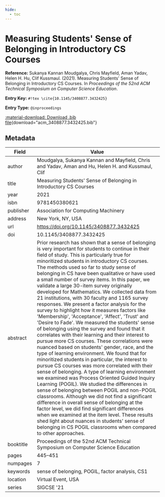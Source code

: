 ```yaml
---
hide:
  - toc
---
```


# Measuring Students' Sense of Belonging in Introductory CS Courses

**Reference:** Sukanya Kannan Moudgalya, Chris Mayfield, Aman Yadav, Helen H. Hu, Clif Kussmaul. (2021). Measuring Students' Sense of Belonging in Introductory CS Courses. In *Proceedings of the 52nd ACM Technical Symposium on Computer Science Education*.

<div class="grid" markdown="1">

**Entry Key:** `#!tex \cite{10.1145/3408877.3432425}`

**Entry Type:** `@inproceedings`

</div>

[:material-download: Download .bib file](acm_3408877.3432425.bib){download="acm_3408877.3432425.bib"}

## Metadata

Field | Value
------|------
author | Moudgalya, Sukanya Kannan and Mayfield, Chris and Yadav, Aman and Hu, Helen H. and Kussmaul, Clif
title | Measuring Students' Sense of Belonging in Introductory CS Courses
year | 2021
isbn | 9781450380621
publisher | Association for Computing Machinery
address | New York, NY, USA
url | https://doi.org/10.1145/3408877.3432425
doi | 10.1145/3408877.3432425
abstract | Prior research has shown that a sense of belonging is very important for students to continue in their field of study. This is particularly true for minoritized students in introductory CS courses. The methods used so far to study sense of belonging in CS have been qualitative or have used a small number of survey items. In this paper, we validate a large 30-item survey originally developed for Mathematics. We collected data from 21 institutions, with 30 faculty and 1165 survey responses. We present a factor analysis for the survey to highlight how it measures factors like 'Membership', 'Acceptance', 'Affect', 'Trust' and 'Desire to Fade'. We measured the students' sense of belonging using the survey and found that it correlates with their learning and their interest to pursue more CS courses. These correlations were nuanced based on students' gender, race, and the type of learning environment. We found that for minoritized students in particular, the interest to pursue CS courses was more correlated with their sense of belonging. A type of learning environment we examined was Process Oriented Guided Inquiry Learning (POGIL). We studied the differences in sense of belonging between POGIL and non-POGIL classrooms. Although we did not find a significant difference in overall sense of belonging at the factor level, we did find significant differences when we examined at the item level. These results shed light about nuances in students' sense of belonging in CS POGIL classrooms when compared to other approaches.
booktitle | Proceedings of the 52nd ACM Technical Symposium on Computer Science Education
pages | 445–451
numpages | 7
keywords | sense of belonging, POGIL, factor analysis, CS1
location | Virtual Event, USA
series | SIGCSE '21

